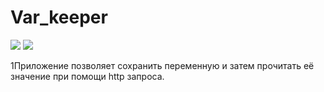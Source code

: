 # Var_keeper

![](https://github.com/Tqgeng/var_keeper/actions/workflows/staging.yml/badge.svg) ![](https://img.shields.io/docker/image-size/tqgeng/var_keeper?label=build%20for%20commit&sort=date)

1Приложение позволяет сохранить переменную и затем прочитать её значение при помощи http запроса.
